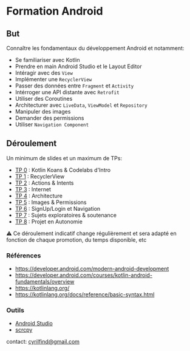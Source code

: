 # Formation Android

## But

Connaître les fondamentaux du développement Android et notamment:

- Se familiariser avec Kotlin
- Prendre en main Android Studio et le Layout Editor
- Intéragir avec des `View`
- Implémenter une `RecyclerView`
- Passer des données entre `Fragment` et `Activity`
- Intérroger une API distante avec `Retrofit`
- Utiliser des Coroutines
- Architecturer avec `LiveData`, `ViewModel` et `Repository`
- Manipuler des images
- Demander des permissions
- Utiliser `Navigation Component`

## Déroulement

Un minimum de slides et un maximum de TPs:

- [TP 0](./TP0.md) : Kotlin Koans & Codelabs d'Intro
- [TP 1](./TP1.md) : RecyclerView
- [TP 2](./TP2.md) : Actions & Intents
- [TP 3](./TP3.md) : Internet
- [TP 4](./TP4.md) : Architecture
- [TP 5](./TP5.md) : Images & Permissions
- [TP 6](./TP6.md) : SignUp/Login et Navigation
- [TP 7](./TP7.md) : Sujets exploratoires & soutenance
- [TP 8](./TP8.md) : Projet en Autonomie

⚠️ Ce déroulement indicatif change régulièrement et sera adapté en fonction de chaque promotion, du temps disponible, etc

### Références

- <https://developer.android.com/modern-android-development>
- <https://developer.android.com/courses/kotlin-android-fundamentals/overview>
- <https://kotlinlang.org/>
- <https://kotlinlang.org/docs/reference/basic-syntax.html>

### Outils

- [Android Studio](https://developer.android.com/studio)
- [scrcpy](https://github.com/Genymobile/scrcpy)

contact: cyrilfind@gmail.com
